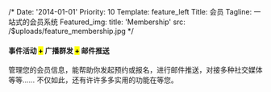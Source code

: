 /*
Date: '2014-01-01'
Priority: 10
Template: feature_left
Title: 会员
Tagline: 一站式的会员系统
Featured_img:
  title: 'Membership'
  src: /$uploads/feature_membership.jpg
*/
<h4>
  事件活动 <mark>+</mark> 广播群发 <mark>+</mark> 邮件推送
</h4>
<p>
  管理您的会员信息，能帮助你发起预约或报名，进行邮件推送，对接多种社交媒体等等……
  不仅如此，还有许许多多实用的功能在等您。
</p>
